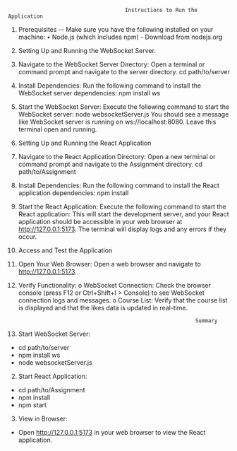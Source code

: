                                          Instructions to Run the Application
1. Prerequisites --
Make sure you have the following installed on your machine:
•	Node.js (which includes npm) - Download from nodejs.org
2. Setting Up and Running the WebSocket Server.
1.	Navigate to the WebSocket Server Directory:
Open a terminal or command prompt and navigate to the server directory.
cd path/to/server
2.	Install Dependencies:
Run the following command to install the WebSocket server dependencies:
npm install ws
3.	Start the WebSocket Server:
Execute the following command to start the WebSocket server:
node websocketServer.js
You should see a message like WebSocket server is running on ws://localhost:8080. Leave this terminal open and running.
3. Setting Up and Running the React Application
1.	Navigate to the React Application Directory:
Open a new terminal or command prompt and navigate to the Assignment directory.
cd path/to/Assignment
2.	Install Dependencies:
Run the following command to install the React application dependencies:
npm install
3.	Start the React Application:
Execute the following command to start the React application:
This will start the development server, and your React application should be accessible in your web browser at http://127.0.0.1:5173. The terminal will display logs and any errors if they occur.


4. Access and Test the Application
1.	Open Your Web Browser:
Open a web browser and navigate to http://127.0.0.1:5173.
2.	Verify Functionality:
o	WebSocket Connection: Check the browser console (press F12 or Ctrl+Shift+I > Console) to see WebSocket connection logs and messages.
o	Course List: Verify that the course list is displayed and that the likes data is updated in real-time.

                                                                Summary
1. Start WebSocket Server:
* cd path/to/server
* npm install ws
* node websocketServer.js
2. Start React Application:
* cd path/to/Assignment
* npm install
* npm start
3. View in Browser:
* Open http://127.0.0.1:5173 in your web browser to view the React application.
